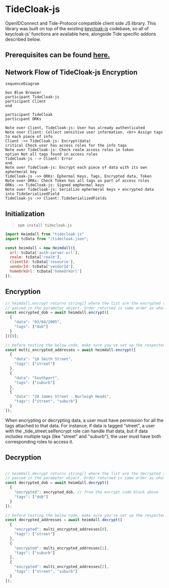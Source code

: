 # TideCloak-js
OpenIDConnect and Tide-Protocol compatible client side JS library. This library was built on top of the existing [keycloak-js](https://www.keycloak.org/securing-apps/javascript-adapter) codebase, so all of keycloak-js' functions are available here, alongside Tide specific addons described below. 

## Prerequisites can be found [here.](https://docs.tidecloak.com/docs/EncryptDecrypt/SetupED)

## Network Flow of TideCloak-js Encryption
```mermaid
sequenceDiagram

box Blue Browser
participant TideCloak-js
participant Client
end

participant TideCloak
participant ORKs

Note over Client, TideCloak-js: User has already authenticated
Note over Client: Collect sensitive user information. <br> Assign tags to each piece of info
Client ->> TideCloak-js: Encrypt(data)
critical Check user has access roles for the info tags
Note over TideCloak-js: Check realm access roles in token
option Not all tags found in access roles
TideCloak-js --> Client: Error
end
Note over TideCloak-js: Encrypt each piece of data with its own ephermeral key
TideCloak-js ->> ORKs: Ephermal Keys, Tags, Encrypted data, Token
Note over ORKs: Check Token has all tags as part of access roles
ORKs ->> TideCloak-js: Signed emphermal keys
Note over TideCloak-js: Serialize ephermeral keys + encrypted data into TideSerializedField
TideCloak-js ->> Client: TideSerializedFields
```

## Initialization
> `npm install tidecloak-js`
```javascript
import Heimdall from "tidecloak-js"
import tcData from "/tidecloak.json";

const heimdall = new Heimdall({
  url: tcData['auth-server-url'],
  realm: tcData['realm'],
  clientId: tcData['resource'],
  vendorId: tcData['vendorId'],
  homeOrkUrl: tcData['homeOrkUrl']
});
```
## Encryption
```javascript
// heimdall.encrypt returns string[] where the list are the encrypted strings
// passed in the parameter object. Order returned is same order as what was passed.
const encrypted_dob = await heimdall.encrypt([
  {
    "data": "03/04/2005",
    "tags": ["dob"]
  }
])[0];

// before testing the below code, make sure you've set up the respected roles
const multi_encrypted_addresses = await heimdall.encrypt([
  {
    "data": "10 Smith Street",
    "tags": ["street"]
  },
  {
    "data": "Southport",
    "tags": ["suburb"]
  },
  {
    "data": "20 James Street - Burleigh Heads",
    "tags": ["street", "suburb"]
  }
]);
```
When encrypting or decrypting data, a user must have permission for all the tags attached to that data. For instance, if data is tagged "street", a user with the _tide_street.selfencrypt role can handle that data, but if data includes multiple tags (like "street" and "suburb"), the user must have both corresponding roles to access it.

## Decryption
```javascript

// heimdall.decrypt returns string[] where the list are the decrypted strings
// passed in the parameter object. Order returned is same order as what was passed.
const decrypted_dob = await heimdall.decrypt([
  {
    "encrypted": encrypted_dob, // from the encrypt code block above
    "tags": ["dob"]
  }
]);

// before testing the below code, make sure you've set up the respected roles
const decrypted_addresses = await heimdall.decrypt([
  {
    "encrypted": multi_encrypted_addresses[0],
    "tags": ["street"]
  },
  {
    "encrypted": multi_encrypted_addresses[1],
    "tags": ["suburb"]
  },
  {
    "encrypted": multi_encrypted_addresses[2],
    "tags": ["street", "suburb"]
  }
]);
```
